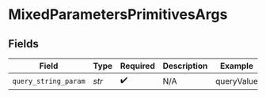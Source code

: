 # MixedParametersPrimitivesArgs


## Fields

| Field                | Type                 | Required             | Description          | Example              |
| -------------------- | -------------------- | -------------------- | -------------------- | -------------------- |
| `query_string_param` | *str*                | :heavy_check_mark:   | N/A                  | queryValue           |